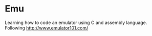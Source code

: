 # Emu
Learning how to code an emulator using C and assembly language. Following http://www.emulator101.com/
